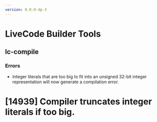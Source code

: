 ```yaml
---
version: 8.0.0-dp-3
---
```

# LiveCode Builder Tools
## lc-compile
### Errors

* Integer literals that are too big to fit into an unsigned 32-bit
  integer representation will now generate a compilation error.

# [14939] Compiler truncates integer literals if too big.

